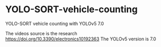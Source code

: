 # YOLO-SORT-vehicle-counting
YOLO-SORT vehicle counting with YOLOv5 7.0

The videos source is the research https://doi.org/10.3390/electronics10192363
The YOLOv5 version is 7.0
